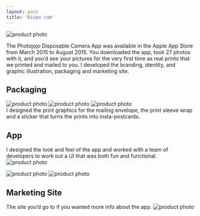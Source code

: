 ```yaml
---
layout: post
title: 'Dispo cam'
---
```

<img src="/assets/img/projects/dispo-cam/thumbnail.jpg" alt="product photo" class="image">

The Photojojo Disposable Camera App was available in the Apple App Store from March 2015 to August 2015. You downloaded the app, took 27 photos with it, and you’d see your pictures for the very first time as real prints that we printed and mailed to you. I developed the branding, identity, and graphic illustration, packaging and marketing site.

## Packaging
<div class="image-row">
    <img src="/assets/img/projects/dispo-cam/thumb-30.jpg" alt="product photo" class="responsive-image row-three">
    <img src="/assets/img/projects/dispo-cam/thumb-31.jpg" alt="product photo" class="responsive-image row-three">
    <img src="/assets/img/projects/dispo-cam/thumb-32.jpg" alt="product photo" class="responsive-image row-three">
</div>
I designed the print graphics for the mailing envelope, the print sleeve wrap and a sticker that turns the prints into insta-postcards.

## App
I designed the look and feel of the app and worked with a team of developers to work out a UI that was both fun and functional.
<img src="/assets/img/projects/dispo-cam/thumb-34.jpg" alt="product photo" class="image">
<div class="image-row">
<img src="/assets/img/projects/dispo-cam/buy-new-roll-2-Converted-1.gif" alt="product photo" class="responsive-image row-two">
<img src="/assets/img/projects/dispo-cam/finished-roll-3.gif" alt="product photo" class="responsive-image row-two">
</div>

## Marketing Site
The site you’d go to if you wanted more info about the app.
<img src="/assets/img/projects/dispo-cam/thumbnail-option-1.jpg" alt="product photo" class="image">